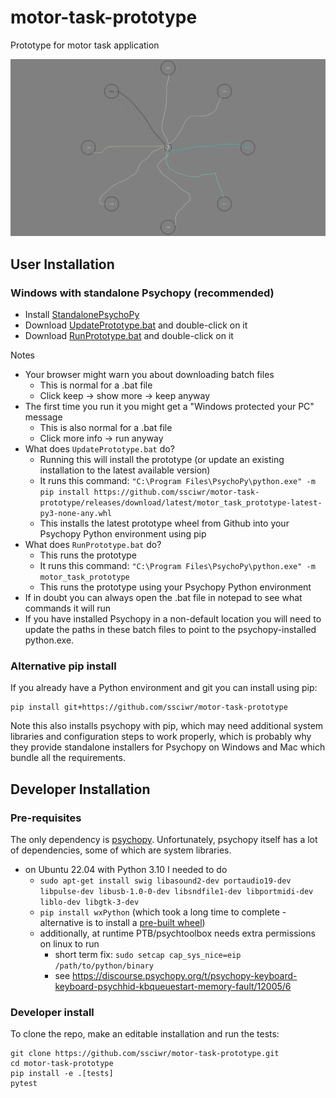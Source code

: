 # motor-task-prototype

Prototype for motor task application

![screenshot](https://raw.githubusercontent.com/ssciwr/motor-task-prototype/main/screenshot.png)

## User Installation

### Windows with standalone Psychopy (recommended)

- Install [StandalonePsychoPy](https://github.com/psychopy/psychopy/releases/download/2022.2.2/StandalonePsychoPy-2022.2.2-win64.exe)
- Download [UpdatePrototype.bat](https://github.com/ssciwr/motor-task-prototype/releases/download/latest/UpdatePrototype.bat) and double-click on it
- Download [RunPrototype.bat](https://github.com/ssciwr/motor-task-prototype/releases/download/latest/RunPrototype.bat) and double-click on it

Notes

- Your browser might warn you about downloading batch files
  - This is normal for a .bat file
  - Click keep -> show more -> keep anyway
- The first time you run it you might get a "Windows protected your PC" message
  - This is also normal for a .bat file
  - Click more info -> run anyway
- What does `UpdatePrototype.bat` do?
  - Running this will install the prototype (or update an existing installation to the latest available version)
  - It runs this command: `"C:\Program Files\PsychoPy\python.exe" -m pip install https://github.com/ssciwr/motor-task-prototype/releases/download/latest/motor_task_prototype-latest-py3-none-any.whl`
  - This installs the latest prototype wheel from Github into your Psychopy Python environment using pip
- What does `RunPrototype.bat` do?
  - This runs the prototype
  - It runs this command: `"C:\Program Files\PsychoPy\python.exe" -m motor_task_prototype`
  - This runs the prototype using your Psychopy Python environment
- If in doubt you can always open the .bat file in notepad to see what commands it will run
- If you have installed Psychopy in a non-default location you will need to update the paths
  in these batch files to point to the psychopy-installed python.exe.

### Alternative pip install

If you already have a Python environment and git you can install using pip:

```
pip install git+https://github.com/ssciwr/motor-task-prototype
```

Note this also installs psychopy with pip, which may need additional
system libraries and configuration steps to work properly,
which is probably why they provide standalone installers for
Psychopy on Windows and Mac which bundle all the requirements.

## Developer Installation

### Pre-requisites

The only dependency is [psychopy](https://www.psychopy.org/index.html).
Unfortunately, psychopy itself has a lot of dependencies, some of which are system libraries.

- on Ubuntu 22.04 with Python 3.10 I needed to do
  - `sudo apt-get install swig libasound2-dev portaudio19-dev libpulse-dev libusb-1.0-0-dev libsndfile1-dev libportmidi-dev liblo-dev libgtk-3-dev`
  - `pip install wxPython` (which took a long time to complete - alternative is to install a [pre-built wheel](https://extras.wxpython.org/wxPython4/extras/linux/gtk3/))
  - additionally, at runtime PTB/psychtoolbox needs extra permissions on linux to run
    - short term fix: `sudo setcap cap_sys_nice=eip /path/to/python/binary`
    - see https://discourse.psychopy.org/t/psychopy-keyboard-keyboard-psychhid-kbqueuestart-memory-fault/12005/6

### Developer install

To clone the repo, make an editable installation and run the tests:

```
git clone https://github.com/ssciwr/motor-task-prototype.git
cd motor-task-prototype
pip install -e .[tests]
pytest
```
